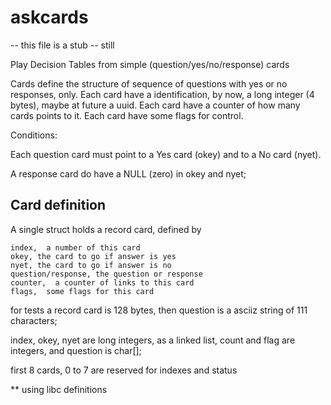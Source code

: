 # askcards

-- this file is a stub -- still

Play Decision Tables from simple  (question/yes/no/response) cards

Cards define the structure of sequence of questions with yes or no responses, only.
Each card have a identification, by now, a long integer (4 bytes), maybe at future a uuid.
Each card have a counter of how many cards points to it.
Each card have some flags for control.

Conditions:

Each question card must point to a Yes card (okey) and to a No card (nyet).

A response card do have a NULL (zero) in okey and nyet;

## Card definition

A single struct holds a record card, defined by

    index,  a number of this card
    okey, the card to go if answer is yes
    nyet, the card to go if answer is no
    question/response, the question or response
    counter,  a counter of links to this card
    flags,  some flags for this card

for tests a record card is 128 bytes, then question is a asciiz string of 111 characters;

index, okey, nyet are long integers, as a linked list, count and flag are integers, and question is char[];

first 8 cards, 0 to 7 are reserved for indexes and status


** using libc definitions
